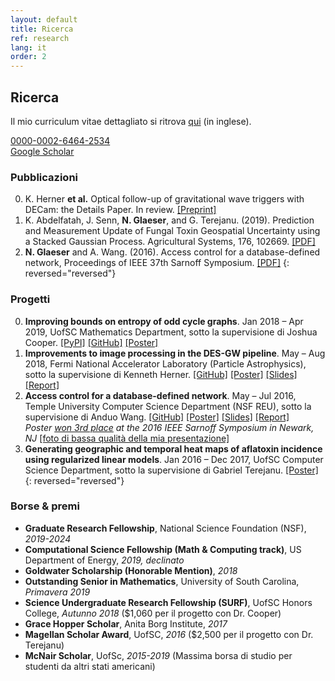 ```yaml
---
layout: default
title: Ricerca
ref: research
lang: it
order: 2
---
```


## Ricerca

Il mio curriculum vitae dettagliato si ritrova [qui](../files/Glaeser_CV_STEM5.pdf) (in inglese).

<i class="ai ai-orcid"></i> [0000-0002-6464-2534](https://orcid.org/0000-0002-6464-2534)  
<i class="ai ai-google-scholar"></i> [Google Scholar](https://scholar.google.com/citations?user=NsdpCcgAAAAJ&hl=en&oi=ao)

### Pubblicazioni

0. K. Herner **et al.** Optical follow-up of gravitational wave triggers with DECam: the Details Paper. In review. [\[Preprint\]](https://arxiv.org/pdf/2001.06551.pdf)
0. K. Abdelfatah, J. Senn, **N. Glaeser**, and G. Terejanu. (2019). Prediction and Measurement Update of Fungal Toxin Geospatial Uncertainty using a Stacked Gaussian Process. Agricultural Systems, 176, 102669. [\[PDF\]](https://doi.org/10.1016%2Fj.agsy.2019.102662)
0. **N. Glaeser** and A. Wang. (2016). Access control for a database-defined network, Proceedings of IEEE 37th Sarnoff Symposium. [\[PDF\]](http://dx.doi.org/10.1109/SARNOF.2016.7846728)
{: reversed="reversed"}

### Progetti

0. **Improving bounds on entropy of odd cycle graphs**. Jan 2018 – Apr 2019, UofSC Mathematics Department, sotto la supervisione di Joshua Cooper.
[\[PyPI\]](https://pypi.org/project/graph-cyclone/)
[\[GitHub\]](https://github.com/nglaeser/graph_cyclone)
[\[Poster\]](../files/graphentropy/DiscoverUSC-Glaeser,Noemi.pdf)  
0. **Improvements to image processing in the DES-GW pipeline**. May – Aug 2018, Fermi National Accelerator Laboratory (Particle Astrophysics), sotto la supervisione di Kenneth Herner.
[\[GitHub\]](https://github.com/SSantosLab/gw_workflow)
[\[Poster\]](../files/fermilab/Glaeser_poster.pdf)
[\[Slides\]](../files/fermilab/Glaeser_slides.pdf)
[\[Report\]](../files/fermilab/Glaeser_SIST-final.pdf)  
0. **Access control for a database-defined network**. May – Jul 2016, Temple University Computer Science Department (NSF REU), sotto la supervisione di Anduo Wang.
[\[GitHub\]](https://github.com/ravel-net/REU-access-control)
[\[Poster\]](../files/TempleREU/NGlaeser-poster-Sarnoff.pdf)
[\[Slides\]](../files/TempleREU/Glaeser_midterm_slides.pdf)
[\[Report\]](../files/TempleREU/Glaeser_final.pdf)  
   *Poster [won 3rd place](../files/TempleREU/thirdplace.jpg) at the 2016 IEEE Sarnoff Symposium in Newark, NJ* [\[foto di bassa qualità della mia presentazione\]](../files/TempleREU/presentingSarnoff.jpg)  
0. **Generating geographic and temporal heat maps of aflatoxin incidence using regularized linear models**. Jan 2016 – Dec 2017, UofSC Computer Science Department, sotto la supervisione di Gabriel Terejanu.
[\[Poster\]](../files/aflatoxin/NGlaeser-poster.pdf)  
{: reversed="reversed"}

### Borse & premi

- **Graduate Research Fellowship**, National Science Foundation (NSF), *2019-2024*  
- **Computational Science Fellowship (Math & Computing track)**, US Department of Energy, *2019, declinato*  
- **Goldwater Scholarship (Honorable Mention)**, *2018*  
- **Outstanding Senior in Mathematics**, University of South Carolina, *Primavera 2019*  
- **Science Undergraduate Research Fellowship (SURF)**, UofSC Honors College, *Autunno 2018* ($1,060 per il progetto con Dr. Cooper)  
- **Grace Hopper Scholar**, Anita Borg Institute, *2017*  
- **Magellan Scholar Award**, UofSC, *2016* ($2,500 per il progetto con Dr. Terejanu)  
- **McNair Scholar**, UofSc, *2015-2019* (Massima borsa di studio per studenti da altri stati americani)  
